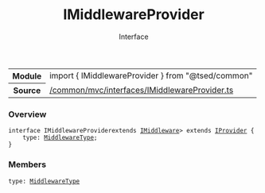 
<header class="symbol-info-header"><h1 id="imiddlewareprovider">IMiddlewareProvider</h1><label class="symbol-info-type-label interface">Interface</label></header>
<!-- summary -->
<section class="symbol-info"><table class="is-full-width"><tbody><tr><th>Module</th><td><div class="lang-typescript"><span class="token keyword">import</span> { IMiddlewareProvider }&nbsp;<span class="token keyword">from</span>&nbsp;<span class="token string">"@tsed/common"</span></div></td></tr><tr><th>Source</th><td><a href="https://github.com/Romakita/ts-express-decorators/blob/v4.12.4/src//common/mvc/interfaces/IMiddlewareProvider.ts#L0-L0">/common/mvc/interfaces/IMiddlewareProvider.ts</a></td></tr></tbody></table></section>
<!-- overview -->


### Overview


<pre><code class="typescript-lang "><span class="token keyword">interface</span> IMiddlewareProvider<T <span class="token keyword">extends</span> <a href="#api/common/mvc/imiddleware"><span class="token">IMiddleware</span></a>> <span class="token keyword">extends</span> <a href="#api/common/di/iprovider"><span class="token">IProvider</span></a><T> <span class="token punctuation">{</span>
    type<span class="token punctuation">:</span> <a href="#api/common/mvc/middlewaretype"><span class="token">MiddlewareType</span></a><span class="token punctuation">;</span>
<span class="token punctuation">}</span></code></pre>


<!-- Parameters -->

<!-- Description -->

<!-- Members -->







### Members



<div class="method-overview">
<pre><code class="typescript-lang ">type<span class="token punctuation">:</span> <a href="#api/common/mvc/middlewaretype"><span class="token">MiddlewareType</span></a></code></pre>
</div>








